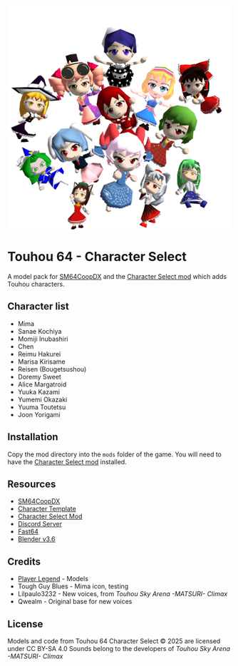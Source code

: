 ![Characters](characters.png)

# Touhou 64 - Character Select

A model pack for [SM64CoopDX](https://github.com/coop-deluxe/sm64coopdx) and the [Character Select mod](https://github.com/Squishy6094/character-select-coop) which adds Touhou characters.

## Character list

- Mima
- Sanae Kochiya
- Momiji Inubashiri
- Chen
- Reimu Hakurei
- Marisa Kirisame
- Reisen (Bougetsushou)
- Doremy Sweet
- Alice Margatroid
- Yuuka Kazami
- Yumemi Okazaki
- Yuuma Toutetsu
- Joon Yorigami

## Installation

Copy the mod directory into the `mods` folder of the game. You will need to have the [Character Select mod](https://github.com/Squishy6094/character-select-coop) installed.

## Resources

- [SM64CoopDX](https://github.com/coop-deluxe/sm64coopdx)
- [Character Template](https://github.com/coop-deluxe/character-template)
- [Character Select Mod](https://github.com/Squishy6094/character-select-coop)
- [Discord Server](https://discord.gg/nABcj6V3m6)
- [Fast64](https://github.com/Fast-64/fast64])
- [Blender v3.6](https://www.blender.org/download/releases/3-6/)

## Credits

- [Player Legend](https://github.com/PlayerLegend) - Models
- Tough Guy Blues - Mima icon, testing
- Lilpaulo3232 - New voices, from *Touhou Sky Arena -MATSURI- Climax*
- Qwealm - Original base for new voices

## License

Models and code from Touhou 64 Character Select © 2025 are licensed under CC BY-SA 4.0
Sounds belong to the developers of *Touhou Sky Arena -MATSURI- Climax*

